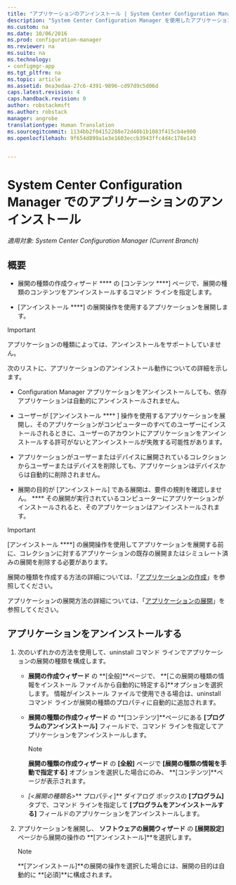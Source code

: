 ```yaml
---
title: "アプリケーションのアンインストール | System Center Configuration Manager"
description: "System Center Configuration Manager を使用したアプリケーションのアンインストール"
ms.custom: na
ms.date: 10/06/2016
ms.prod: configuration-manager
ms.reviewer: na
ms.suite: na
ms.technology:
- configmgr-app
ms.tgt_pltfrm: na
ms.topic: article
ms.assetid: 0ea3edaa-27c6-4391-9896-cd97d9c5d06d
caps.latest.revision: 4
caps.handback.revision: 0
author: robstackmsft
ms.author: robstack
manager: angrobe
translationtype: Human Translation
ms.sourcegitcommit: 1134bb2f04152288e72d40b1b1083f415cb4e900
ms.openlocfilehash: 9f654d899a1e3e1603eccb3943ffc4d4c178e143


---
```

# <a name="uninstall-applications-with-system-center-configuration-manager"></a>System Center Configuration Manager でのアプリケーションのアンインストール

*適用対象: System Center Configuration Manager (Current Branch)*


## <a name="introduction"></a>概要  
  
-   展開の種類の作成ウィザード **** の [コンテンツ ****] ページで、展開の種類のコンテンツをアンインストールするコマンド ラインを指定します。  

-   [アンインストール ****] の展開操作を使用するアプリケーションを展開します。  

> [!IMPORTANT]  
>  アプリケーションの種類によっては、アンインストールをサポートしていません。  

 次のリストに、アプリケーションのアンインストール動作についての詳細を示します。  

-   Configuration Manager アプリケーションをアンインストールしても、依存アプリケーションは自動的にアンインストールされません。  

-   ユーザーが [アンインストール **** ] 操作を使用するアプリケーションを展開し、そのアプリケーションがコンピューターのすべてのユーザーにインストールされるときに、ユーザーのアカウントにアプリケーションをアンインストールする許可がないとアンインストールが失敗する可能性があります。  

-   アプリケーションがユーザーまたはデバイスに展開されているコレクションからユーザーまたはデバイスを削除しても、アプリケーションはデバイスからは自動的に削除されません。  

-   展開の目的が [アンインストール] である展開は、要件の規則を確認しません。 **** その展開が実行されているコンピューターにアプリケーションがインストールされると、そのアプリケーションはアンインストールされます。  

> [!IMPORTANT]  
>  [アンインストール ****] の展開操作を使用してアプリケーションを展開する前に、コレクションに対するアプリケーションの既存の展開またはシミュレート済みの展開を削除する必要があります。  
  
 展開の種類を作成する方法の詳細については、「[アプリケーションの作成](../../apps/deploy-use/create-applications.md)」を参照してください。  
  
 アプリケーションの展開方法の詳細については、「[アプリケーションの展開](../../apps/deploy-use/deploy-applications.md)」を参照してください。  
  
## <a name="uninstall-an-application"></a>アプリケーションをアンインストールする  

1.  次のいずれかの方法を使用して、uninstall コマンド ラインでアプリケーションの展開の種類を構成します。  

    -   **展開の作成ウィザード** の **[全般]**ページで、 **[この展開の種類の情報をインストール ファイルから自動的に特定する]**オプションを選択します。 情報がインストール ファイルで使用できる場合は、uninstall コマンド ラインが展開の種類のプロパティに自動的に追加されます。  

    -   **展開の種類の作成ウィザード** の **[コンテンツ]**ページにある **[プログラムのアンインストール]** フィールドで、コマンド ラインを指定してアプリケーションをアンインストールします。  

        > [!NOTE]  
        >  **展開の種類の作成ウィザード** の **[全般]** ページで **[展開の種類の情報を手動で指定する]** オプションを選択した場合にのみ、 **[コンテンツ]**ページが表示されます。  

    -   *[<展開の種類名\>*** プロパティ]** ダイアログ ボックスの **[プログラム]** タブで、コマンド ラインを指定して **[プログラムをアンインストールする]** フィールドのアプリケーションをアンインストールします。  

2.  アプリケーションを展開し、 **ソフトウェアの展開ウィザード** の **[展開設定]** ページから展開の操作の **[アンインストール]**を選択します。  

    > [!NOTE]  
    >  **[アンインストール]**の展開の操作を選択した場合には、展開の目的は自動的に **[必須]**に構成されます。  



<!--HONumber=Nov16_HO1-->


